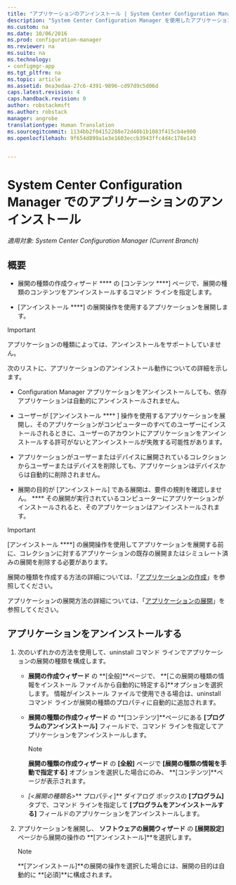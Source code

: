 ```yaml
---
title: "アプリケーションのアンインストール | System Center Configuration Manager"
description: "System Center Configuration Manager を使用したアプリケーションのアンインストール"
ms.custom: na
ms.date: 10/06/2016
ms.prod: configuration-manager
ms.reviewer: na
ms.suite: na
ms.technology:
- configmgr-app
ms.tgt_pltfrm: na
ms.topic: article
ms.assetid: 0ea3edaa-27c6-4391-9896-cd97d9c5d06d
caps.latest.revision: 4
caps.handback.revision: 0
author: robstackmsft
ms.author: robstack
manager: angrobe
translationtype: Human Translation
ms.sourcegitcommit: 1134bb2f04152288e72d40b1b1083f415cb4e900
ms.openlocfilehash: 9f654d899a1e3e1603eccb3943ffc4d4c178e143


---
```

# <a name="uninstall-applications-with-system-center-configuration-manager"></a>System Center Configuration Manager でのアプリケーションのアンインストール

*適用対象: System Center Configuration Manager (Current Branch)*


## <a name="introduction"></a>概要  
  
-   展開の種類の作成ウィザード **** の [コンテンツ ****] ページで、展開の種類のコンテンツをアンインストールするコマンド ラインを指定します。  

-   [アンインストール ****] の展開操作を使用するアプリケーションを展開します。  

> [!IMPORTANT]  
>  アプリケーションの種類によっては、アンインストールをサポートしていません。  

 次のリストに、アプリケーションのアンインストール動作についての詳細を示します。  

-   Configuration Manager アプリケーションをアンインストールしても、依存アプリケーションは自動的にアンインストールされません。  

-   ユーザーが [アンインストール **** ] 操作を使用するアプリケーションを展開し、そのアプリケーションがコンピューターのすべてのユーザーにインストールされるときに、ユーザーのアカウントにアプリケーションをアンインストールする許可がないとアンインストールが失敗する可能性があります。  

-   アプリケーションがユーザーまたはデバイスに展開されているコレクションからユーザーまたはデバイスを削除しても、アプリケーションはデバイスからは自動的に削除されません。  

-   展開の目的が [アンインストール] である展開は、要件の規則を確認しません。 **** その展開が実行されているコンピューターにアプリケーションがインストールされると、そのアプリケーションはアンインストールされます。  

> [!IMPORTANT]  
>  [アンインストール ****] の展開操作を使用してアプリケーションを展開する前に、コレクションに対するアプリケーションの既存の展開またはシミュレート済みの展開を削除する必要があります。  
  
 展開の種類を作成する方法の詳細については、「[アプリケーションの作成](../../apps/deploy-use/create-applications.md)」を参照してください。  
  
 アプリケーションの展開方法の詳細については、「[アプリケーションの展開](../../apps/deploy-use/deploy-applications.md)」を参照してください。  
  
## <a name="uninstall-an-application"></a>アプリケーションをアンインストールする  

1.  次のいずれかの方法を使用して、uninstall コマンド ラインでアプリケーションの展開の種類を構成します。  

    -   **展開の作成ウィザード** の **[全般]**ページで、 **[この展開の種類の情報をインストール ファイルから自動的に特定する]**オプションを選択します。 情報がインストール ファイルで使用できる場合は、uninstall コマンド ラインが展開の種類のプロパティに自動的に追加されます。  

    -   **展開の種類の作成ウィザード** の **[コンテンツ]**ページにある **[プログラムのアンインストール]** フィールドで、コマンド ラインを指定してアプリケーションをアンインストールします。  

        > [!NOTE]  
        >  **展開の種類の作成ウィザード** の **[全般]** ページで **[展開の種類の情報を手動で指定する]** オプションを選択した場合にのみ、 **[コンテンツ]**ページが表示されます。  

    -   *[<展開の種類名\>*** プロパティ]** ダイアログ ボックスの **[プログラム]** タブで、コマンド ラインを指定して **[プログラムをアンインストールする]** フィールドのアプリケーションをアンインストールします。  

2.  アプリケーションを展開し、 **ソフトウェアの展開ウィザード** の **[展開設定]** ページから展開の操作の **[アンインストール]**を選択します。  

    > [!NOTE]  
    >  **[アンインストール]**の展開の操作を選択した場合には、展開の目的は自動的に **[必須]**に構成されます。  



<!--HONumber=Nov16_HO1-->


